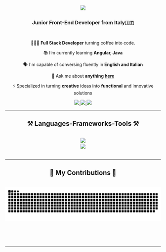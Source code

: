 
<h1 align="center">
    <img src="https://readme-typing-svg.herokuapp.com/?font=Righteous&size=35&center=true&vCenter=true&width=500&height=70&duration=4000&lines=+Hello+Everyone!+👋;+I'm+Fabio!;" />
</h1>

<h3 align="center">Junior Front-End Developer from Italy🇮🇹</h3>

<br/>

<div align="center">
 
 👨🏻‍💻 **Full Stack Developer** turning coffee into code.
 
 📚 I’m currently learning **Angular, Java**
 
 🗣️ I'm capable of conversing fluently in **English󠁧󠁢󠁥󠁮󠁧󠁢󠁥󠁮 and Italian**

💬 Ask me about **anything [here](https://github.com/Brokins00/Brokins00/issues)**

⚡ Specialized in turning **creative** ideas into **functional** and innovative solutions

 </div>
 
<div align="center"> 
  <a href="mailto:brokins2000@gmail.com">
    <img src="https://img.shields.io/badge/Mail-333333?style=for-the-badge&logo=gmail&logoColor=red" />
  </a>
  <a href="https://www.linkedin.com/in/fabio-brogi-680795253/" target="_blank">
    <img src="https://img.shields.io/badge/LinkedIn-0077B5?style=for-the-badge&logo=linkedin&logoColor=white" target="_blank" />
  </a>
  <a href="https://github.com/Brokins00" target="_blank">
     <img src="https://img.shields.io/badge/Portfolio-FF5722?style=for-the-badge&logo=todoist&logoColor=white" target="_blank" /> <!-- sqlite, safari, google-chrome are other good icon options -->
  </a>
</div>

 <hr/>
 
<h2 align="center">⚒️ Languages-Frameworks-Tools ⚒️</h2>
<br/>
<div align="center">
    <img src="https://skillicons.dev/icons?i=angular,bootstrap,html,css,vscode" />
<br/>
    <img src="https://skillicons.dev/icons?i=github,javascript,typescript,java" />
</div>

<br/>
<hr/>

<div align="center">
  <h2>🐍 My Contributions 🐍</h2>
  <br>
  <img alt="snake eating my contributions" src="https://raw.githubusercontent.com/Brokins00/Brokins00/output/github-contribution-grid-snake.svg" />
  
  <br/><br/><br/>
</div>

<hr/>
